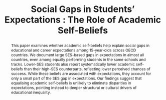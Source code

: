 ---
layout: archive
title: "Social Gaps in Students’ Expectations : The Role of Academic Self-Beliefs"
collection: research
category: working
#date: 2024-01-01
#authors: "Alexandre Touw"
#venue: "(Job Market Paper)"
permalink: /research/PISA
toggle_abstract: true
abstract: >
  This paper examines whether academic self-beliefs help explain social gaps in educational and career expectations among 15-year-olds across OECD countries. We document large SES-based gaps in expectations in almost all countries, even among equally performing students in the same schools and tracks. Lower-SES students also report systematically lower academic self-beliefs than their high-SES counterparts, reflecting lower perceived chances of success. While these beliefs are associated with expectations, they account for only a small part of the SES gap in expectations. Our findings suggest that equalising academic self-beliefs is unlikely to eliminate disparities in expectations, pointing instead to deeper structural or cultural drivers of educational inequality.
coauthors: "*with [Carlo Barone](https://www.sciencespo.fr/liepp/fr/users/carlobarone.html), [Pauline Givord](https://sites.google.com/site/paulinegivord/home?authuser=0), and [Élise Huillery](https://sites.google.com/site/elisehuillery/home?authuser=0)*"
weight: 4
links:
  - label: "LIEPP Working Paper"
    url: "https://www.dropbox.com/scl/fi/lfj7jcc0i29wg1ovzvusx/PISA_WP_202507.pdf?rlkey=s2npe5t39e37u6iytgqce2rgp&st=xwrr12po&dl=0"
---